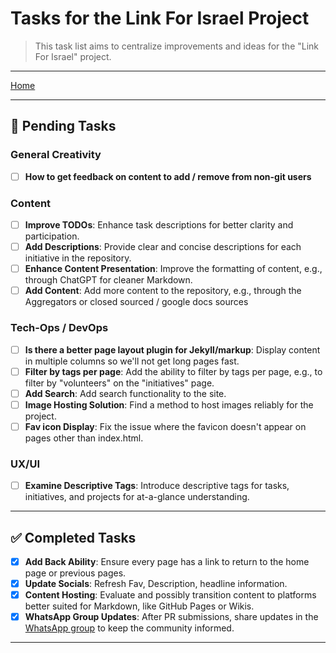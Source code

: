 # Tasks for the Link For Israel Project

> This task list aims to centralize improvements and ideas for the "Link For Israel" project.

---
[Home](home.md)

---

## 🚧 Pending Tasks

### General Creativity

- [ ] **How to get feedback on content to add / remove from non-git users**

### Content

- [ ] **Improve TODOs**: Enhance task descriptions for better clarity and participation.
- [ ] **Add Descriptions**: Provide clear and concise descriptions for each initiative in the repository.
- [ ] **Enhance Content Presentation**: Improve the formatting of content, e.g., through ChatGPT for cleaner Markdown.
- [ ] **Add Content**: Add more content to the repository, e.g., through the Aggregators or closed sourced / google docs sources

### Tech-Ops / DevOps

- [ ] **Is there a better page layout plugin for Jekyll/markup**: Display content in multiple columns so we'll not get long pages fast.
- [ ] **Filter by tags per page**: Add the ability to filter by tags per page, e.g., to filter by "volunteers" on the "initiatives" page.
- [ ] **Add Search**: Add search functionality to the site.
- [ ] **Image Hosting Solution**: Find a method to host images reliably for the project.
- [ ] **Fav icon Display**: Fix the issue where the favicon doesn't appear on pages other than index.html.

### UX/UI

- [ ] **Examine Descriptive Tags**: Introduce descriptive tags for tasks, initiatives, and projects for at-a-glance understanding.

---

## ✅ Completed Tasks

- [x] **Add Back Ability**: Ensure every page has a link to return to the home page or previous pages.
- [x] **Update Socials**: Refresh Fav, Description, headline information.
- [x] **Content Hosting**: Evaluate and possibly transition content to platforms better suited for Markdown, like GitHub Pages or Wikis.
- [x] **WhatsApp Group Updates**: After PR submissions, share updates in the [WhatsApp group](https://chat.whatsapp.com/JjD8eijWfDXD10QbM2VyaX) to keep the community informed.

---
